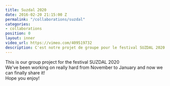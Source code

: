 ```yaml
---
title: Suzdal 2020
date: 2016-02-20 21:15:00 Z
permalink: "/collaborations/suzdal"
categories:
- collaborations
position: 0
layout: inner
video_url: https://vimeo.com/409519732
description: C'est notre projet de groupe pour le festival SUZDAL 2020
---
```


This is our group project for the festival SUZDAL 2020  
We've been working on really hard from November to January and now we can finally share it!  
Hope you enjoy!
